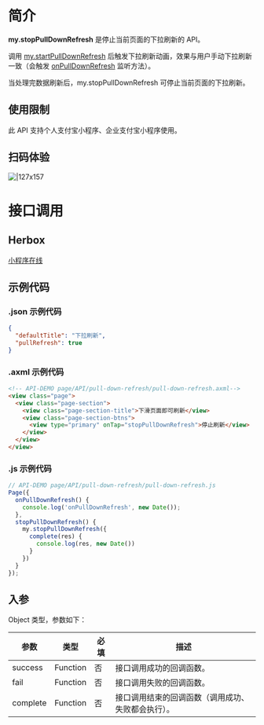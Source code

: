 # 简介
**my.stopPullDownRefresh** 是停止当前页面的下拉刷新的 API。

调用 [my.startPullDownRefresh](https://opendocs.alipay.com/mini/006l2u) 后触发下拉刷新动画，效果与用户手动下拉刷新一致（会触发 [onPullDownRefresh](https://opendocs.alipay.com/mini/006l30) 监听方法）。

当处理完数据刷新后，my.stopPullDownRefresh 可停止当前页面的下拉刷新。

## 使用限制
此 API 支持个人支付宝小程序、企业支付宝小程序使用。

## 扫码体验

![|127x157](https://gw.alipayobjects.com/zos/skylark-tools/public/files/006072a49f85945a5a8a3b3c256c14d3.jpeg#align=left&display=inline&height=157&margin=%5Bobject%20Object%5D&originHeight=157&originWidth=127&status=done&style=none&width=127)

# 接口调用

## Herbox

[小程序在线](https://herbox-embed.alipay.com/s/doc-pull-down-refresh?theme=light&previewZoom=75&chInfo=openhome-doc) 

## 示例代码

### .json 示例代码

```json
{
  "defaultTitle": "下拉刷新",
  "pullRefresh": true
}
```

### .axml 示例代码
```html
<!-- API-DEMO page/API/pull-down-refresh/pull-down-refresh.axml-->
<view class="page">
  <view class="page-section">
    <view class="page-section-title">下滑页面即可刷新</view>
    <view class="page-section-btns">
      <view type="primary" onTap="stopPullDownRefresh">停止刷新</view>
    </view>
  </view>
</view>
```

### .js 示例代码
```javascript
// API-DEMO page/API/pull-down-refresh/pull-down-refresh.js
Page({
  onPullDownRefresh() {
    console.log('onPullDownRefresh', new Date());
  },
  stopPullDownRefresh() {
    my.stopPullDownRefresh({
      complete(res) {
        console.log(res, new Date())
      }
    })
  }
});
```

## 入参
Object 类型，参数如下：

| **参数** | **类型** | **必填** | **描述** |
| --- | --- | --- | --- |
| success | Function | 否 | 接口调用成功的回调函数。 |
| fail | Function | 否 | 接口调用失败的回调函数。 |
| complete | Function | 否 | 接口调用结束的回调函数（调用成功、失败都会执行）。 |

